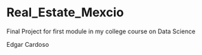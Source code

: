 # Real_Estate_Mexcio
Final Project for first module in my college course on Data Science 

Edgar Cardoso
